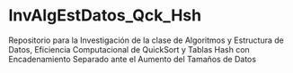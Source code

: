 # InvAlgEstDatos_Qck_Hsh
Repositorio para la Investigación de la clase de Algoritmos y Estructura de Datos, Eficiencia Computacional de QuickSort y Tablas Hash con Encadenamiento Separado ante el Aumento del Tamaños de Datos
